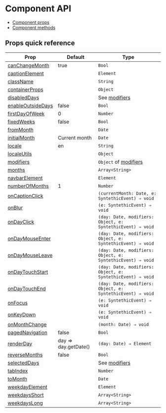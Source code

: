 # Component API

* [Component props](APIProps.md)
* [Component methods](APIMethods.md)

## Props quick reference

| Prop | Default | Type |
| --- | --- | --- |
| [canChangeMonth](APIProps.md#canchangemonth) | true | `Bool` |
| [captionElement](APIProps.md#captionelement) | | `Element` |
| [className](APIProps.md#className) | | `String` |
| [containerProps](APIProps.md#containerprops) | | `Object` |
| [disabledDays](APIProps.md#disableddays) | | See [modifiers](Modifiers.md) |
| [enableOutsideDays](APIProps.md#enableoutsidedays) | false | `Bool` |
| [firstDayOfWeek](APIProps.md#firstdayofweek) | 0 | `Number` |
| [fixedWeeks](APIProps.md#fixedWeeks) | false | `Bool` |
| [fromMonth](APIProps.md#frommonth) | | `Date` |
| [initialMonth](APIProps.md#initialmonth) | Current month | `Date` |
| [locale](APIProps.md#locale) | en | `String` |
| [localeUtils](APIProps.md#localeutils) | | `Object` |
| [modifiers](APIProps.md#modifiers) | | `Object` of [modifiers](Modifiers.md) |
| [months](APIProps.md#months) | | `Array<String>` |
| [navbarElement](APIProps.md#navbarelement) | | `Element` |
| [numberOfMonths](APIProps.md#numberofmonths) | 1 | `Number` |
| [onCaptionClick](APIProps.md#oncaptionclick) | | `(currentMonth: Date, e: SyntethicEvent) ⇒ void` |
| [onBlur](APIProps.md#onblur) | | `(e: SyntethicEvent) ⇒ void` |
| [onDayClick](APIProps.md#ondayclick) | | `(day: Date, modifiers: Object, e: SyntethicEvent) ⇒ void` |
| [onDayMouseEnter](APIProps.md#ondaymouseenter) | | `(day: Date, modifiers: Object, e: SyntethicEvent) ⇒ void` |
| [onDayMouseLeave](APIProps.md#ondaymouseleave) | | `(day: Date, modifiers: Object, e: SyntethicEvent) ⇒ void` |
| [onDayTouchStart](APIProps.md#ondaytouchstart) | | `(day: Date, modifiers: Object, e: SyntethicEvent) ⇒ void` |
| [onDayTouchEnd](APIProps.md#ondaytouchend) | | `(day: Date, modifiers: Object, e: SyntethicEvent) ⇒ void` |
| [onFocus](APIProps.md#onfocus) | | `(e: SyntethicEvent) ⇒ void` |
| [onKeyDown](APIProps.md#onkeydown) | | `(e: SyntethicEvent) ⇒ void` |
| [onMonthChange](APIProps.md#onmonthchange) | | `(month: Date) ⇒ void` |
| [pagedNavigation](APIProps.md#pagednavigation) |false | `Bool` |
| [renderDay](APIProps.md#renderday) | day ⇒ day.getDate() | `(day: Date) ⇒ Element` |
| [reverseMonths](APIProps.md#reversemonths) | false | `Bool` |
| [selectedDays](APIProps.md#selecteddays) | | See [modifiers](Modifiers.md) |
| [tabIndex](APIProps.md#tabindex) | | `Number` |
| [toMonth](APIProps.md#tomonth) | | `Date` |
| [weekdayElement](APIProps.md#weekdayelement) | | `Element` |
| [weekdaysShort](APIProps.md#weekdaysshort) | | `Array<String>` |
| [weekdaysLong](APIProps.md#weekdayslong) | | `Array<String>` |
